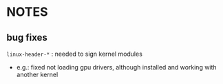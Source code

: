 # NOTES

## bug fixes

`linux-header-*` : needed to sign kernel modules
*	e.g.: fixed not loading gpu drivers, although installed and working with another kernel
